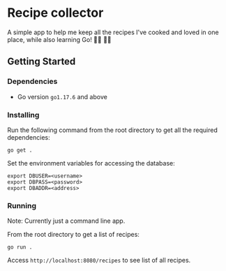 # Recipe collector

A simple app to help me keep all the recipes I've cooked and loved in one place, while also learning Go! :woman_cook: :woman_technologist:

## Getting Started

### Dependencies

* Go version `go1.17.6` and above

### Installing

Run the following command from the root directory to get all the required dependencies:
```
go get .
```
Set the environment variables for accessing the database:
```
export DBUSER=<username>
export DBPASS=<password>
export DBADDR=<address>
```

### Running

Note: Currently just a command line app.

From the root directory to get a list of recipes:
```
go run .
```
Access `http://localhost:8080/recipes` to see list of all recipes.